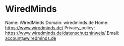 
# WiredMinds

Name: WiredMinds
Domain: wiredminds.de
Home: https://www.wiredminds.de/
Privacy_policy: https://www.wiredminds.de/datenschutzhinweis/
Email: account@wiredminds.de
